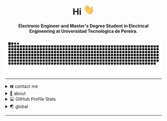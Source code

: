 <div align="center">
<h1 align="center">Hi <img width="35" src="https://github.com/JoseQuintana20/JoseQuintana20/blob/main/resources/img/waving.gif"></h1>
<h4 align="center">Electronic Engineer and Master's Degree Student in Electrical Engineering at Universidad Tecnológica de Pereira.</h4>
</div>

<div align="center">
  <a href="https://github.com/JoseQuintana20">
  <img  src="https://github.com/JoseQuintana20/JoseQuintana20/blob/main/resources/img/grid-snake.svg"
       alt="snake" /></a>
</div>

-----
<details>
  <summary>☎️ contact me</summary>
<div>
  <samp>
    <h2 align="center">you can reach me by:</h2>
    <p align="center">
      <br/>
      <a href="https://www.linkedin.com/in/ingjosequintana/" target="blank"><img align="center"
         src="https://img.shields.io/badge/linkedin-%231DA1F2.svg?style=for-the-badge&logo=linkedin&logoColor=white"
         alt="Jose" height="30"/></a>
      <br>
    </p>
  </samp>
</div>
</details>

<details>
  <summary>🧮 about</summary>
<div>
<samp>
<h2 align="center">About this Account</h2>
 <p align="center">
  <a href="github.com/JoseQuintana20" target="blank"><img align="center" 
     src="https://komarev.com/ghpvc/?username=JoseQuintana20&style=for-the-badge&label=PROFILE+VIEWS" height="25"
     alt="views count" /></a>
  </p>
 </samp>
</div>
</details>
  
<details> 
  <summary>💻 GitHub Profile Stats</summary>
  <div>
  <samp>
    <h2 align="center"> Github stats </h2>
      <br/>
    <details open>
  <summary><h3>Languages</h3></summary>
            <p align="center">
        <a href="https://github.com/JoseQuintana20">
          <img src="https://github-readme-stats.vercel.app/api/top-langs/?username=JoseQuintana20&langs_count=6&theme=gruvbox&layout=compact&hide_border=true"
          alt="JoseQuintana20 :: overall Top Langs " /></a>
      </p>
        <p align="center">
          <a href="https://github.com/JoseQuintana20">
          <img width="45%" src="https://github-profile-summary-cards.vercel.app/api/cards/repos-per-language?username=JoseQuintana20&theme=gruvbox&layout=compact&hide_border=true"
          alt="1999AZZAR :: Top Langs by repo" />
          <img width="45%" src="https://github-profile-summary-cards.vercel.app/api/cards/most-commit-language?username=JoseQuintana20&theme=gruvbox&layout=compact&hide_border=true"
          alt="1999AZZAR :: Top Langs by commit" />
          </a>
        </p>
</details>
    <details open>
  <summary><h3>stasistic</h3></summary>
        <p align="center">
          <a href="https://github.com/JoseQuintana20">
          <img width="49.5%" src="https://github-readme-stats.vercel.app/api?username=JoseQuintana20&show_icons=true&theme=gruvbox&hide_border=true" />
          <img width="49.5%" src="https://github-readme-streak-stats.herokuapp.com/?user=JoseQuintana20&theme=gruvbox&hide_border=true" />
          </a>
       </p>
     <br>
     </samp>
  </div>    
</details>

  
<details>
  <summary>🌏 global</summary>
  <br/>
<details open>
  <summary>😒 random stuff</summary>
<div>
<samp>
<h2 align="center"> just an ascii art of me</h2>
</samp>
</div>

```js
/*
#######################################+---+-----------+--+++++++###################################
####################################+++-+-----+-----+++--------++###################################
##################################+++--+++-----------+--------+++++#################################
################################++--+------------------------++-----################################
#############################+--+------------------------------------###############################
############################++---------------------------------------+##############################
#############################+----------------------------------------##############################
############################+------------------------------------+----##############################
############################-------------+++++++++++++----------------##############################
############################+----------+++++++++++++++++--------------+#############################
############################+---------+++++++++++++++++++++--------------+##########################
###########################+---------++-------++++++++++----------------############################
###########################--------++++++++----++++++----++++++-------+#############################
##########################--------++++++--+----++++++----+++++++++----+#############################
#########################+--------+++----------+++#++---------++##--+++#############################
##########################+------++++++++++++++++###++++++++++####+---+#############################
############################----+++++++++++++++++#####++++++++#####++-+#############################
#############################---++++++++#+++++++######++++++++#####++++#############################
#############################+--+++++++++++++++##+#####+++++++#####++###############################
##############################+-+++++++++++-+++++++++++++++++++###++################################
#############################+++++++++++++++++----++++++++-+++++##++################################
##########################+------++++++++++++++++++++++++++-++++##+#################################
##########################+++----+++++++++++++----+--+++++++++++#++#################################
############################+-+--+++++++-----+++++++++++++++++++++##################################
###############################+---++++++++++++++++++++##+++++++--##################################
################################+----++++++++++++-+++++++++++++--+##################################
#################################+------++++++++--+++++++++++---+###################################
##################################+++-----+++++++++++++++++--+#+####################################
#################################-++++------+++++++++++++--++##-####################################
###############################+--++++++------------------+++##-+###################################
###############################+---++++++---------------+++++#+-+###################################
#############################++-----++++++++++----+++++++++++++-++#+++##############################
##########################++-++------+++++++++++++++++++++++++--+++++-+++###########################
#######################++----+--------++++++++++-++++++++++++---++++++-+--+++#######################
###################+++-++-+--------------+++++++++++++++++++-----++++++++----++++###################
###############++++++--+++--+-------------+++++++++++++++++------++++++++++-----+++++###############
###########+++++++++---++-------------++++++++++++++++++++-------+++++++++++-----++++++++###########
########+++++++++-----++---++-+--------++++++++++++++++++--------++++-+++++--------++++++++++#######
#####+++++++++++-----------++-----------+++++++++++++++-----------++--++-++---------+++++++++++#####
##++++++-+++++----------------------------++++++++++++-----------------++-+-----------+++++++++++###
+++++++++++++--------------------------------+++++++-------------------+++-------------+++++++++++##
++++++++-++------------------------------------+++---------------------++++-------------++++++-++++#
+++++-+-----------------------------------------------------------------+++-----+------------++-++++
+-----------------------------------------------------------------------+++-----+-------------++++++
-------------------------------------------------------------------------+++-------------------+++++
-----------------------+-------------------------------------------------+++-----+----------------++
--------------------------------------------------------------------------+++------------+--------++
----------------------+---------------------------------------------------++++----+------+--------++
--------------------+++-----------------------------------------------------+++----+--------------++
-------------------+----------------------------------------------------------+++-+++------------+++
----------------------------------------------------------------------------------+--------------+-+
----------------------------------------------------------------------------------+--+--------------
----------------------------------------------------------------------------------+-----------------
-------------------------------------------------+--------------------------------+-----------------
----------------------------------------------------------------------------------------------------
----------------------------------------------------------------------------------------------------
--------------------------------------------------------------------------++------------------------
-------------------------------------------------------------------------++-+---+-------------------
---------------------------------------------------------------------------++--++-------------------
---------------------------------------------------------------------------++--++-------------------
---------------------------------------------------------------------------+---+++------------------
------------------------------------------------------------------------++++--++++------------------
------------------------------------------------------------------------+++-+++++++-----------------
----------------------+-------------------------------------------------+-+--+++++------------------
*/
```
</details>
<br/>
</details> 

-----
